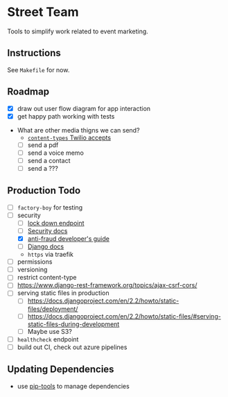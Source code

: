 # Street Team

Tools to simplify work related to event marketing.

## Instructions

See `Makefile` for now.

## Roadmap

- [x] draw out user flow diagram for app interaction
- [x] get happy path working with tests
- What are other media thigns we can send?
  - [`content-types` Twilio accepts](https://www.twilio.com/docs/sms/accepted-mime-types)
  - [ ] send a pdf
  - [ ] send a voice memo
  - [ ] send a contact
  - [ ] send a ???

## Production Todo

- [ ] `factory-boy` for testing
- [ ] security
  - [ ] [lock down endpoint](https://www.twilio.com/docs/usage/tutorials/how-to-secure-your-django-project-by-validating-incoming-twilio-requests)
  - [ ] [Security docs](https://www.twilio.com/docs/usage/security)
  - [x] [anti-fraud developer's guide](https://www.twilio.com/docs/usage/anti-fraud-developer-guide)
  - [ ] [Django docs](https://docs.djangoproject.com/en/2.2/topics/security/)
  - `https` via traefik
- [ ] permissions
- [ ] versioning
- [ ] restrict content-type
- [ ] https://www.django-rest-framework.org/topics/ajax-csrf-cors/
- [ ] serving static files in production
  - [ ] https://docs.djangoproject.com/en/2.2/howto/static-files/deployment/
  - [ ] https://docs.djangoproject.com/en/2.2/howto/static-files/#serving-static-files-during-development
  - [ ] Maybe use S3?
- [ ] `healthcheck` endpoint
- [ ] build out CI, check out azure pipelines

## Updating Dependencies

- use [pip-tools](https://github.com/jazzband/pip-tools/) to manage dependencies
